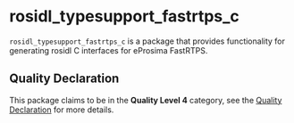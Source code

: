 # rosidl_typesupport_fastrtps_c

`rosidl_typesupport_fastrtps_c` is a package that provides functionality for generating rosidl C interfaces for eProsima FastRTPS.

## Quality Declaration

This package claims to be in the **Quality Level 4** category, see the [Quality Declaration](QUALITY_DECLARATION.md) for more details.
